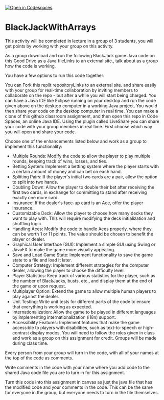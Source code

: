 [![Open in Codespaces](https://classroom.github.com/assets/launch-codespace-2972f46106e565e64193e422d61a12cf1da4916b45550586e14ef0a7c637dd04.svg)](https://classroom.github.com/open-in-codespaces?assignment_repo_id=18303569)
# BlackJackWithArrays

This activity will be completed in lecture in a group of 3 students, you will get points by working with your group on this activity.

As a group download and run the following BlackJack game Java code on this Good Drive as a Java fileLinks to an external site., talk about as a group how the code is working.

You have a few options to run this code together:

You can Fork this replit repositoryLinks to an external site. and share easily with your group for real-time collaboration by inviting members to collaborate on the repo - but after a while you will start being charged.
You can have a Java IDE like Eclipse running on your desktop and run the code given above on the desktop computer in a working Java project.  You would then share your code on the desktop computer in real time.
You can make a clone of this github classroom assignment, and then open this repo in Code Spaces, an online Java IDE.  Using the plugin called LiveShare you can share your code with your group members in real time.
First choose which way you will open and share your code.

Choose one of the enhancements listed below and work as a group to implement this functionality:

* Multiple Rounds: Modify the code to allow the player to play multiple rounds, keeping track of wins, losses, and ties.
* Betting System: Implement a betting system where the player starts with a certain amount of money and can bet on each hand.
* Splitting Pairs: If the player's initial two cards are a pair, allow the option to split into two hands.
* Doubling Down: Allow the player to double their bet after receiving the first two cards, in exchange for committing to stand after receiving exactly one more card.
* Insurance: If the dealer's face-up card is an Ace, offer the player insurance.
* Customizable Deck: Allow the player to choose how many decks they want to play with. This will require modifying the deck initialization and shuffling logic.
* Handling Aces: Modify the code to handle Aces properly, where they can be worth 1 or 11 points. The value should be chosen to benefit the player or dealer.
* Graphical User Interface (GUI): Implement a simple GUI using Swing or JavaFX to make the game more visually appealing.
* Save and Load Game State: Implement functionality to save the game state to a file and load it later.
* Computer Strategy: Implement different strategies for the computer dealer, allowing the player to choose the difficulty level.
* Player Statistics: Keep track of various statistics for the player, such as the number of BlackJacks, busts, etc., and display them at the end of the game or upon request.
* Multiplayer Option: Extend the game to allow multiple human players to play against the dealer.
* Unit Testing: Write unit tests for different parts of the code to ensure that everything is working as expected.
* Internationalization: Allow the game to be played in different languages by implementing internationalization (i18n) support.
* Accessibility Features: Implement features that make the game accessible to players with disabilities, such as text-to-speech or high-contrast display modes.
You will need to follow the roles given in class and work as a group on this assignment for credit. Groups will be made during class time.

Every person from your group will turn in the code, with all of your names at the top of the code as comments.  

Write comments in the code with your name where you add code to the shared Java code file you are to turn in for this assignment.

Turn this code into this assignment in canvas as just the java file that has the modified code and your comments in the code.  This can be the same for everyone in the group, but everyone needs to turn in the file themselves.  
